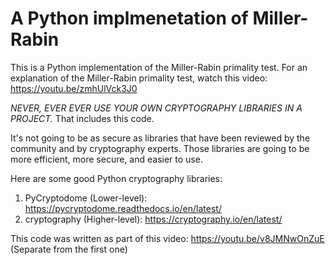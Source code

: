 # A Python implmenetation of Miller-Rabin

This is a Python implementation of the Miller-Rabin primality test.
For an explanation of the Miller-Rabin primality test, watch this video: https://youtu.be/zmhUlVck3J0

*NEVER, EVER EVER USE YOUR OWN CRYPTOGRAPHY LIBRARIES IN A PROJECT.* That includes this code.

It's not going to be as secure as libraries that have been reviewed by the community and by cryptography experts. Those libraries are going to be more efficient, more secure, and easier to use.

Here are some good Python cryptography libraries:
1. PyCryptodome (Lower-level): https://pycryptodome.readthedocs.io/en/latest/
2. cryptography (Higher-level): https://cryptography.io/en/latest/

This code was written as part of this video: https://youtu.be/v8JMNwOnZuE (Separate from the first one)